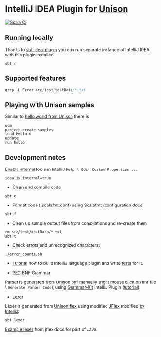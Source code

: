 # IntelliJ IDEA Plugin for [Unison](https://www.unison-lang.org/)
[![Scala CI](https://github.com/dancewithheart/intellij-unison/actions/workflows/scala.yml/badge.svg?branch=main)](https://github.com/dancewithheart/intellij-unison/actions/workflows/scala.yml?query=branch%3Amain)

## Running locally

Thanks to [sbt-idea-plugin](https://github.com/JetBrains/sbt-idea-plugin) you can run separate instance of IntelliJ IDEA with this plugin installed:

```shell
sbt r
```

## Supported features

```sbt
grep -L Error src/test/testData/*.txt
```

## Playing with Unison samples

Similar to [hello world from Unison](https://www.unison-lang.org/docs/#hello-world) there is []()

```shell
ucm
project.create samples
load Hello.u
update
run hello
```

## Development notes

[Enable internal](https://plugins.jetbrains.com/docs/intellij/explore-api.html#internalMode) tools in IntelliJ `Help \ Edit Custom Properties ...`
```properties
idea.is.internal=true
```

* Clean and compile code

```shell
sbt c
```

* Format code ([.scalafmt.conf](./.scalafmt.conf)) using Scalafmt ([configuration docs](https://scalameta.org/scalafmt/docs/configuration.html))

```shell
sbt f
```

* Clean up sample output files from compilations and re-create them
```shell
rm src/test/testData/*.txt
sbt t
```

* Check errors and unrecognized characters:
```shell
./error_counts.sh
```

* [Tutorial](https://plugins.jetbrains.com/docs/intellij/custom-language-support-tutorial.html) how to build IntelliJ language plugin and write [tests](https://plugins.jetbrains.com/docs/intellij/writing-tests-for-plugins.html)  for it.

* [PEG](https://en.wikipedia.org/wiki/Parsing_expression_grammar) BNF Grammar

Parser is generated from [Unison.bnf](./src/main/scala/intellij/unison/language/Unison.bnf)
manually (right mouse click on bnf file \ `Generate Parser Code`), using [Grammar-Kit](https://github.com/JetBrains/Grammar-Kit) IntelliJ Plugin ([tutorial](https://github.com/JetBrains/Grammar-Kit/blob/master/TUTORIAL.md)).

* Lexer

Lexer is generated from [Unison.flex](./intellij/unison/language/Unison.flex) using modified [JFlex](https://www.jflex.de/) modified [by IntelliJ](https://github.com/JetBrains/intellij-deps-jflex):
```shell
sbt lexer
```

[Example lexer](https://jflex.de/manual.html) from jflex docs for part of Java.